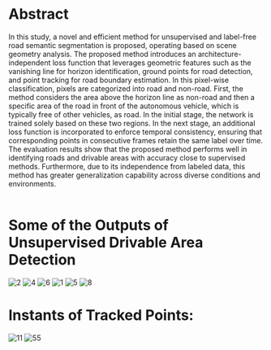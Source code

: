 # Abstract

In this study, a novel and efficient method for unsupervised and label-free road semantic segmentation is proposed, operating based on scene geometry analysis. The proposed method introduces an architecture-independent loss function that leverages geometric features such as the vanishing line for horizon identification, ground points for road detection, and point tracking for road boundary estimation. In this pixel-wise classification, pixels are categorized into road and non-road. First, the method considers the area above the horizon line as non-road and then a specific area of the road in front of the autonomous vehicle, which is typically free of other vehicles, as road. In the initial stage, the network is trained solely based on these two regions. In the next stage, an additional loss function is incorporated to enforce temporal consistency, ensuring that corresponding points in consecutive frames retain the same label over time. The evaluation results show that the proposed method performs well in identifying roads and drivable areas with accuracy close to supervised methods. Furthermore, due to its independence from labeled data, this method has greater generalization capability across diverse conditions and environments.  
<br />  

# Some of the Outputs of Unsupervised Drivable Area Detection

![2](https://github.com/user-attachments/assets/fe721571-4828-4d3e-b908-362fdabcffd3)
![4](https://github.com/user-attachments/assets/d23f9d7f-1787-4f8f-8bdb-0a81c41f550d)
![6](https://github.com/user-attachments/assets/bd1a6244-7395-4e97-a27e-9f29d4223992)
![1](https://github.com/user-attachments/assets/82ade30f-23c9-4cf3-b91e-0f6b46fd0c58)
![5](https://github.com/user-attachments/assets/b9f93650-b7e4-4942-ba0e-e26302b2b6c0)
![8](https://github.com/user-attachments/assets/8e7b472d-5607-4bd4-a5f3-cb615042f2c2)  


# Instants of Tracked Points:
![11](https://github.com/user-attachments/assets/8b6ccc16-9686-4052-ac3e-a8af34553e32)
![55](https://github.com/user-attachments/assets/d8fda540-d6ae-4860-b784-c2d19cca9a3a)
